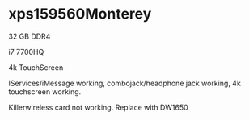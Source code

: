 # xps159560Monterey

 32 GB DDR4 
 
 i7 7700HQ
 
 4k TouchScreen
 
IServices/iMessage working, combojack/headphone jack working, 4k touchscreen working.

Killerwireless card not working. Replace with DW1650
